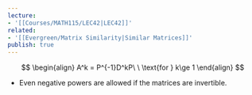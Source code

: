 ```yaml
---
lecture:
- '[[Courses/MATH115/LEC42|LEC42]]'
related:
- '[[Evergreen/Matrix Similarity|Similar Matrices]]'
publish: true
---
```


$$
\begin{align}
A^k = P^{-1}D^kP\ \ \text{for } k\ge 1
\end{align}
$$
- Even negative powers are allowed if the matrices are invertible.
